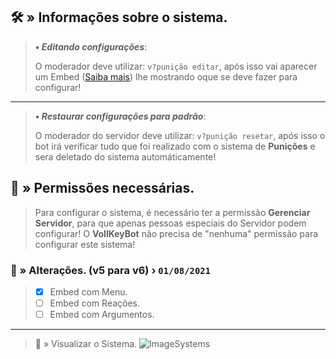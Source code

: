 ## 🛠️ » Informações sobre o sistema.
> **• *Editando configurações***:
> 
> O moderador deve utilizar: `v?punição editar`, após isso vai aparecer um Embed ([Saiba mais](https://google.com/)) lhe mostrando oque se deve fazer para configurar!
** **
> **• *Restaurar configurações para padrão***:
> 
> O moderador do servidor deve utilizar: `v?punição resetar`, após isso o bot irá verificar tudo que foi realizado com o sistema de **Punições** e sera deletado do sistema automáticamente!



## 🔖 » Permissões necessárias.
> Para configurar o sistema, é necessário ter a permissão **Gerenciar Servidor**, para que apenas pessoas especíais do Servidor podem configurar! O **VollKeyBot** não precisa de "nenhuma" permissão para configurar este sistema!


### 📜 » Alterações. (**v5** para **v6**) › `01/08/2021`
> - [x] Embed com Menu.
> - [ ] Embed com Reações.
> - [ ] Embed com Argumentos.

** ** 

> 🔹 » Visualizar o Sistema.
> ![ImageSystems](https://i.imgur.com/IbJQfEk.png) 